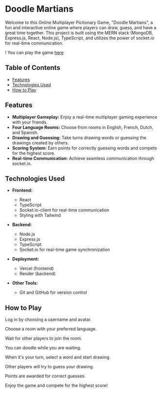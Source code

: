 # Doodle Martians

Welcome to this Online Multiplayer Pictionary Game, "Doodle Martians", a fun and interactive online game where players can draw, guess, and have a great time together. This project is built using the MERN stack (MongoDB, Express.js, React, Node.js), TypeScript, and utilizes the power of socket.io for real-time communication.

! You can play the game [here](https://doodle-martians.vercel.app/)

## Table of Contents

- [Features](#features)
- [Technologies Used](#technologies-used)
- [How to Play](#how-to-play)


## Features

- **Multiplayer Gameplay:** Enjoy a real-time multiplayer gaming experience with your friends.
- **Four Language Rooms:** Choose from rooms in English, French, Dutch, and Spanish.
- **Drawing and Guessing:** Take turns drawing words or guessing the drawings created by others.
- **Scoring System:** Earn points for correctly guessing words and compete for the highest score.
- **Real-time Communication:** Achieve seamless communication through socket.io.


## Technologies Used

- **Frontend:**
  - React
  - TypeScript
  - Socket.io-client for real-time communication
  - Styling with Tailwind

- **Backend:**
  - Node.js
  - Express.js
  - TypeScript
  - Socket.io for real-time game synchronization

- **Deployment:**
  - Vercel (frontend)
  - Render (backend)

- **Other Tools:**
  - Git and GitHub for version control


## How to Play

Log in by choosing a username and avatar.

Choose a room with your preferred language.

Wait for other players to join the room. 

You can doodle while you are waiting.

When it's your turn, select a word and start drawing.

Other players will try to guess your drawing.

Points are awarded for correct guesses.

Enjoy the game and compete for the highest score!